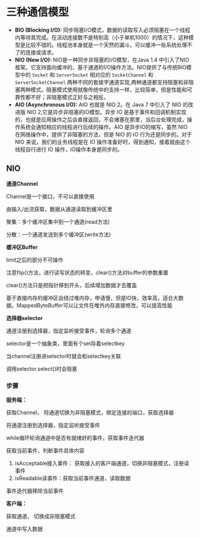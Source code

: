 # 三种通信模型

- **BIO (Blocking I/O):** 同步阻塞I/O模式，数据的读取写入必须阻塞在一个线程内等待其完成。在活动连接数不是特别高（小于单机1000）的情况下，这种模型是比较不错的。线程池本身就是一个天然的漏斗，可以缓冲一些系统处理不了的连接或请求。
- **NIO (New I/O):** NIO是一种同步非阻塞的I/O模型，在Java 1.4 中引入了NIO框架。它支持面向缓冲的，基于通道的I/O操作方法。NIO提供了与传统BIO模型中的 `Socket` 和 `ServerSocket` 相对应的 `SocketChannel` 和 `ServerSocketChannel` 两种不同的套接字通道实现,两种通道都支持阻塞和非阻塞两种模式。阻塞模式使用就像传统中的支持一样，比较简单，但是性能和可靠性都不好；非阻塞模式正好与之相反。
- **AIO (Asynchronous I/O):** AIO 也就是 NIO 2。在 Java 7 中引入了 NIO 的改进版 NIO 2,它是异步非阻塞的IO模型。异步 IO 是基于事件和回调机制实现的，也就是应用操作之后会直接返回，不会堵塞在那里，当后台处理完成，操作系统会通知相应的线程进行后续的操作。AIO 是异步IO的缩写，虽然 NIO 在网络操作中，提供了非阻塞的方法，但是 NIO 的 IO 行为还是同步的。对于 NIO 来说，我们的业务线程是在 IO 操作准备好时，得到通知，接着就由这个线程自行进行 IO 操作，IO操作本身是同步的。

## NIO

**通道Channel**

Channel是一个接口，不可以直接使用

由输入/出流获取，数据从通道读取到缓冲区里

聚集：多个缓冲区集中到一个通道(read方法)

分散：一个通道发送到多个缓冲区(write方法)

**缓冲区Buffer**

limit之后的部分不可操作

注意flip()方法，进行读写状态的转变，clear()方法对buffer的参数重置

clear()方法只是把指针移到开头，后续增加数据才去覆盖

基于直接内存的缓冲区会绕过堆内存，申请慢，但是IO快，效率高，适合大数据。MappedByteBuffer可以让文件在堆外内存直接修改，可以提高性能

**选择器selector**

通道注册到选择器，指定监听接受事件，轮询多个通道

selector是一个抽象类，里面有个set存着selectkey

当channel注册进selector时就会和selectkey关联

调用selector.select()时会阻塞

### 步骤

**服务端：**

获取Channel， 将通道切换为非阻塞模式，绑定连接的端口，获取选择器

将通道注册到选择器，指定监听接受事件

while循环轮询通道中是否有就绪好的事件，获取事件迭代器

获取当前事件，判断事件具体内容

1. isAcceptable接入事件： 获取接入的客户端通道，切换非阻塞模式，注册读事件
2. isReadable读事件：获取当前事件通道，读取数据

事件迭代器移除当前事件

**客户端：**

获取通道， 切换成非阻塞模式

通道中写入数据